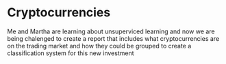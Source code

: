 # Cryptocurrencies

Me and Martha are learning about unsuperviced learning and now we are being chalenged to create a report that includes what cryptocurrencies are on the trading market and how they could be grouped to create a classification system for this new investment



